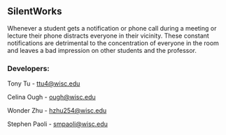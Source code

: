 ## SilentWorks
Whenever a student gets a notification or phone call during a meeting or lecture their phone distracts everyone in their vicinity. These constant notifications are detrimental to the concentration of everyone in the room and leaves a bad impression on other students and the professor.  

### Developers:
Tony Tu - ttu4@wisc.edu

Celina Ough - ough@wisc.edu

Wonder Zhu - hzhu254@wisc.edu

Stephen Paoli - smpaoli@wisc.edu

